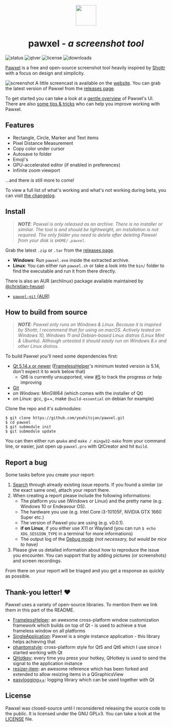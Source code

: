 <p align="center">
  <a href="https://pawxel.rocks">
    <img height="64" width="64" src="https://pawxel.rocks/static/icon_512.png">
  </a>
  <h1 align="center">pawxel<i> - a screenshot tool</i></h1>
</p>

![status](https://img.shields.io/badge/status-beta-blueviolet?style=flat-square) ![qtver](https://img.shields.io/badge/5.14.x+-blue?style=flat-square&logo=qt) ![license](https://img.shields.io/github/license/yeahitsjan/pawxel.svg?style=flat-square) ![downloads](https://img.shields.io/github/downloads/yeahitsjan/pawxel/total.svg?style=flat-square)

[Pawxel](https://pawxel.rocks) is a free and open-source screenshot tool heavily inspired by [Shottr](https://shottr.cc) with a focus on design and simplicity.

![screenshot](https://raw.githubusercontent.com/yeahitsjan/pawxel/develop/.github/screenshots/screenshot-bg.png)
A little screencast is available on the [website](https://pawxel.rocks/). You can grab the latest version of Pawxel from the [releases page](https://github.com/yeahitsjan/pawxel/tags).

To get started you can take a look at a [gentle overview](https://github.com/yeahitsjan/pawxel/blob/develop/resources/docs/overview.md) of Pawxel's UI. There are also [some tips & tricks](https://github.com/yeahitsjan/pawxel/blob/develop/resources/docs/tips.md) who can help you improve working with Pawxel.

## Features

- Rectangle, Circle, Marker and Text items
- Pixel Distance Measurement
- Copy color under cursor
- Autosave to folder
- Emoji's
- GPU-accelerated editor (if enabled in preferences)
- Infinite zoom viewport

...and there is still more to come!

To view a full list of what's working and what's not working during beta, you can visit [the changelog](https://github.com/yeahitsjan/pawxel/blob/develop/resources/docs/changelog.md).

## Install

> _**NOTE**: Pawxel is only released as an archive. There is no installer or similiar. The tool is and should be lightweight, an installation is not required. The only folder you need to delete after deleting Pawxel from your disk is ``$HOME/.pawxel``._

Grab the latest ``.zip`` or ``.tar`` from the [releases page](https://github.com/yeahitsjan/pawxel/releases).

- **Windows**: Run ``pawxel.exe`` inside the extracted archive.
- **Linux**: You can either run ``pawxel.sh`` or take a look into the ``bin/`` folder to find the executable and run it from there directly.

There is also an AUR (archlinux) package available maintained by [@christian-heusel](https://github.com/christian-heusel):
- [`pawxel-git` (AUR)](https://aur.archlinux.org/packages/pawxel-git)

## How to build from source

> _**NOTE**: Pawxel only runs on Windows & Linux. Because it is inspired by Shottr, I recommend that for using on macOS. Actively tested on Windows 10, Windows 11 and Debian-based Linux distros (Linux Mint & Ubuntu). Although untested it should easily run on Windows 8.x and other Linux distros._

To build Pawxel you'll need some dependencies first:

- [Qt 5.14.x or newer](https://download.qt.io/archive/qt/5.14/) ([FramelessHelper](https://github.com/wangwenx190/framelesshelper)'s minimum tested version is 5.14, don't expect it to work below that)
    - Qt6 is currently unsupported, view [#5](https://github.com/yeahitsjan/pawxel/issues/5) to track the progress or help improving
- [Git](https://git-scm.com)
- *on Windows:* MinGW64 (which comes with the installer of Qt)
- *on Linux:* gcc, g++, make (``build-essential`` on debian for example)

Clone the repo and it's submodules:

```
$ git clone https://github.com/yeahitsjan/pawxel.git
$ cd pawxel
$ git submodule init
$ git submodule update
```

You can then either run ``qmake`` and ``make / mingw32-make`` from your command line, or easier, just open up ``pawxel.pro`` with QtCreator and hit ``Build``.

## Report a bug

Some tasks before you create your report:

1. [Search](https://github.com/yeahitsjan/pawxel/issues?q=) through already existing issue reports. If you found a similar (or the exact same one), attach your report there.
2. When creating a report please include the following informations:
   - The platform you use (Windows or Linux) and the pretty name (e.g. Windows 10 or Endeavour OS).
   - The hardware you use (e.g. Intel Core i3-10105F, NVIDIA GTX 1660 Super etc.)
   - The version of Pawxel you are using (e.g. v0.0.1).
   - **if on Linux**, if you either use X11 or Wayland (you can run ``$ echo XDG_SESSION_TYPE`` in a terminal for more informations)
   - The output log of the [Debug mode](https://github.com/yeahitsjan/pawxel/blob/develop/resources/docs/tips.md#debug-mode) *(not necessary, but would be nice to have)*
3. Please give us detailed information about how to reproduce the issue you encounter. You can support that by adding pictures (or screenshots) and screen recordings.

From there on your report will be triaged and you get a response as quickly as possible.

## Thank-you letter! :heart:

Pawxel uses a variety of open-source libraries. To mention them we link them in this part of the README.

- [FramelessHelper](https://github.com/wangwenx190/framelesshelper): an awesome cross-platform window customization framework which builds on top of Qt - is used to achieve a true frameless window on all platforms
- [SingleApplication](https://github.com/itay-grudev/SingleApplication): Pawxel is a single instance application - this library helps achieving that
- [phantomstyle](https://github.com/randrew/phantomstyle): cross-platform style for Qt5 and Qt6 which I use since I started working with Qt
- [QHotkey](https://github.com/Skycoder42/QHotkey): every time you press your hotkey, QHotkey is used to send the signal to the application instance
- [resizer-item](https://github.com/cl0ne/resizer-item): an awesome reference which has been forked and extended to allow resizing items in a QGraphicsView
- [easylogging++](https://github.com/amrayn/easyloggingpp): logging library which can be used together with Qt

## License

Pawxel was closed-source until I reconsidered releasing the source code to the public. It is licensed under the GNU GPLv3. You can take a look at the [LICENSE](https://github.com/yeahitsjan/pawxel/blob/develop/LICENSE) file.